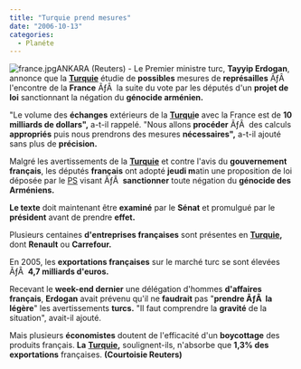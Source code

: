 ```yaml
---
title: "Turquie prend mesures"
date: "2006-10-13"
categories: 
  - Planéte
---
```


![france.jpg](/uploads/2006/10/france.kucukresim.jpg)ANKARA (Reuters) - Le Premier ministre turc, **Tayyip Erdogan**, annonce que la [**Turquie**](http://fr.fc.yahoo.com/t/turquie.html) étudie de **possibles** mesures de **représailles** ÃƒÂ  l'encontre de la **France** ÃƒÂ  la suite du vote par les députés d'un **projet de loi** sanctionnant la négation du **génocide arménien.**

"Le volume des **échanges** extérieurs de la [**Turqui**](http://fr.fc.yahoo.com/t/turquie.html)**e** avec la France est de **10 milliards de dollars",** a-t-il rappelé. "Nous allons **procéder** ÃƒÂ  des calculs **appropriés** puis nous prendrons des mesures **nécessaires",** a-t-il ajouté sans plus de **précision.**

Malgré les avertissements de la [**Turquie**](http://fr.fc.yahoo.com/t/turquie.html) et contre l'avis du **gouvernement français**, les députés **français** ont adopté **jeudi m**atin une proposition de loi déposée par le [PS](http://fr.fc.yahoo.com/p/ps.html) visant ÃƒÂ  **sanctionner** toute négation du **génocide des Arméniens.**

**Le texte** doit maintenant être **examiné** par le **Sénat** et promulgué par le **président** avant de prendre **effet.**

Plusieurs centaines **d'entreprises françaises** sont présentes en [**Turquie**](http://fr.fc.yahoo.com/t/turquie.html)**,** dont **Renault** ou **Carrefour.**

En 2005, les **exportations françaises** sur le marché turc se sont élevées ÃƒÂ  **4,7 milliards d'euros.**

Recevant le **week-end dernier** une délégation d'hommes **d'affaires français**, **Erdogan** avait prévenu qu'il ne **faudrait** pas "**prendre ÃƒÂ  la légère**" les avertissements **turcs.** "Il faut comprendre la **gravité** de la situation", avait-il ajouté.

Mais plusieurs **économistes** doutent de l'efficacité d'un **boycottage** des produits français. **La** [**Turquie**](http://fr.fc.yahoo.com/t/turquie.html)**,** soulignent-ils, n'absorbe que **1,3% des exportations** françaises. **(Courtoisie Reuters)**
